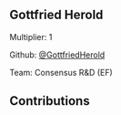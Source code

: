 
## Gottfried Herold
Multiplier: 1

Github: [@GottfriedHerold](https://github.com/GottfriedHerold)

Team: Consensus R&D (EF)

## Contributions
